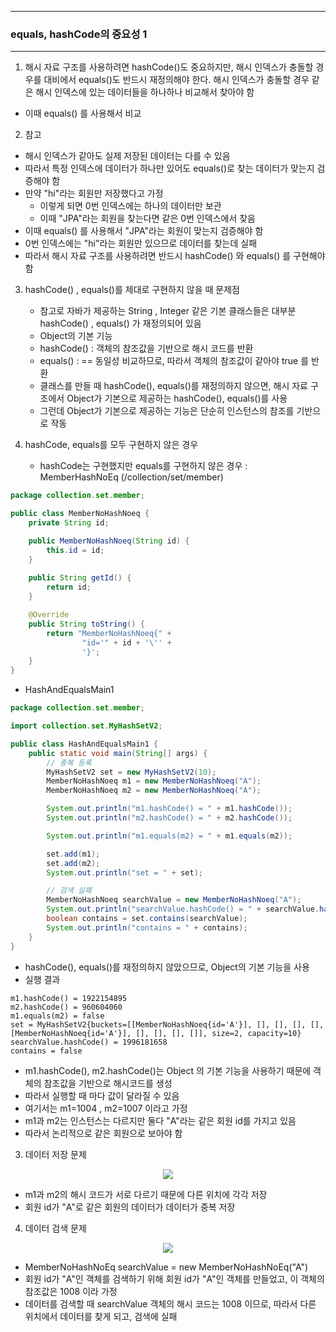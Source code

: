 -----
### equals, hashCode의 중요성 1
-----
1. 해시 자료 구조를 사용하려면 hashCode()도 중요하지만, 해시 인덱스가 충돌할 경우를 대비에서 equals()도 반드시 재정의해야 한다. 해시 인덱스가 충돌할 경우 같은 해시 인덱스에 있는 데이터들을 하나하나 비교해서 찾아야 함
  - 이때 equals() 를 사용해서 비교

2. 참고
  - 해시 인덱스가 같아도 실제 저장된 데이터는 다를 수 있음
  - 따라서 특정 인덱스에 데이터가 하나만 있어도 equals()로 찾는 데이터가 맞는지 검증해야 함
  - 만약 "hi"라는 회원만 저장했다고 가정
    + 이렇게 되면 0번 인덱스에는 하나의 데이터만 보관
    + 이때 "JPA"라는 회원을 찾는다면 같은 0번 인덱스에서 찾음
  - 이때 equals() 를 사용해서 "JPA"라는 회원이 맞는지 검증해야 함
  - 0번 인덱스에는 "hi"라는 회원만 있으므로 데이터를 찾는데 실패
  - 따라서 해시 자료 구조를 사용하려면 반드시 hashCode() 와 equals() 를 구현해야함

3. hashCode() , equals()를 제대로 구현하지 않을 때 문제점
   - 참고로 자바가 제공하는 String , Integer 같은 기본 클래스들은 대부분 hashCode() , equals() 가 재정의되어 있음
   - Object의 기본 기능
    + hashCode() : 객체의 참조값을 기반으로 해시 코드를 반환
    + equals() : == 동일성 비교하므로, 따라서 객체의 참조값이 같아야 true 를 반환

   - 클래스를 만들 때 hashCode(), equals()를 재정의하지 않으면, 해시 자료 구조에서 Object가 기본으로 제공하는 hashCode(), equals()를 사용
   - 그런데 Object가 기본으로 제공하는 기능은 단순히 인스턴스의 참조를 기반으로 작동

   
4. hashCode, equals를 모두 구현하지 않은 경우
   - hashCode는 구현했지만 equals를 구현하지 않은 경우 : MemberHashNoEq (/collection/set/member)
```java
package collection.set.member;

public class MemberNoHashNoeq {
    private String id;

    public MemberNoHashNoeq(String id) {
        this.id = id;
    }
    
    public String getId() {
        return id;
    }

    @Override
    public String toString() {
        return "MemberNoHashNoeq{" +
                "id='" + id + '\'' +
                '}';
    }
}
```
  - HashAndEqualsMain1
```java
package collection.set.member;

import collection.set.MyHashSetV2;

public class HashAndEqualsMain1 {
    public static void main(String[] args) {
        // 중복 등록
        MyHashSetV2 set = new MyHashSetV2(10);
        MemberNoHashNoeq m1 = new MemberNoHashNoeq("A");
        MemberNoHashNoeq m2 = new MemberNoHashNoeq("A");

        System.out.println("m1.hashCode() = " + m1.hashCode());
        System.out.println("m2.hashCode() = " + m2.hashCode());

        System.out.println("m1.equals(m2) = " + m1.equals(m2));

        set.add(m1);
        set.add(m2);
        System.out.println("set = " + set);

        // 검색 실패
        MemberNoHashNoeq searchValue = new MemberNoHashNoeq("A");
        System.out.println("searchValue.hashCode() = " + searchValue.hashCode());
        boolean contains = set.contains(searchValue);
        System.out.println("contains = " + contains);
    }
}
```
   - hashCode(), equals()를 재정의하지 않았으므로, Object의 기본 기능을 사용
   - 실행 결과
```
m1.hashCode() = 1922154895
m2.hashCode() = 960604060
m1.equals(m2) = false
set = MyHashSetV2{buckets=[[MemberNoHashNoeq{id='A'}], [], [], [], [], [MemberNoHashNoeq{id='A'}], [], [], [], []], size=2, capacity=10}
searchValue.hashCode() = 1996181658
contains = false
```
   - m1.hashCode(), m2.hashCode()는 Object 의 기본 기능을 사용하기 때문에 객체의 참조값을 기반으로 해시코드를 생성
   - 따라서 실행할 때 마다 값이 달라질 수 있음
   - 여기서는 m1=1004 , m2=1007 이라고 가정
   - m1과 m2는 인스턴스는 다르지만 둘다 "A"라는 같은 회원 id를 가지고 있음
   - 따라서 논리적으로 같은 회원으로 보아야 함

3. 데이터 저장 문제
<div align="center">
<img src="https://github.com/user-attachments/assets/24787709-b062-4d42-a056-fd6b0e616a39">
</div>

   - m1과 m2의 해시 코드가 서로 다르기 때문에 다른 위치에 각각 저장
   - 회원 id가 "A"로 같은 회원의 데이터가 데이터가 중복 저장

4. 데이터 검색 문제
<div align="center">
<img src="https://github.com/user-attachments/assets/788b3c8c-7437-4842-a3b7-74be5e10afae">
</div>

   - MemberNoHashNoEq searchValue = new MemberNoHashNoEq("A")
   - 회원 id가 "A"인 객체를 검색하기 위해 회원 id가 "A"인 객체를 만들었고, 이 객체의 참조값은 1008 이라 가정
   - 데이터를 검색할 때 searchValue 객체의 해시 코드는 1008 이므로, 따라서 다른 위치에서 데이터를 찾게 되고, 검색에 실패
